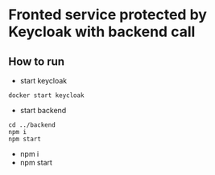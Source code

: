 # Fronted service protected by Keycloak with backend call

## How to run

- start keycloak
```
docker start keycloak
```
- start backend
```
cd ../backend
npm i
npm start
```

- npm i
- npm start

